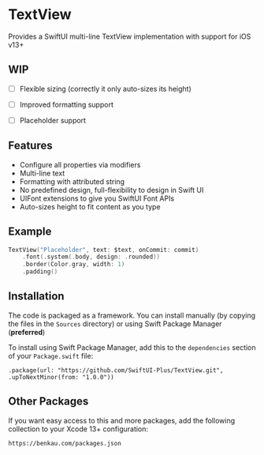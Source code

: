 # TextView

Provides a SwiftUI multi-line TextView implementation with support for iOS v13+

## WIP

- [ ] Flexible sizing (correctly it only auto-sizes its height)
- [ ] Improved formatting support
- [ ] Placeholder support
 

## Features

- Configure all properties via modifiers
- Multi-line text
- Formatting with attributed string
- No predefined design, full-flexibility to design in Swift UI
- UIFont extensions to give you SwiftUI Font APIs
- Auto-sizes height to fit content as you type

## Example

```swift
TextView("Placeholder", text: $text, onCommit: commit)
    .font(.system(.body, design: .rounded))
    .border(Color.gray, width: 1)
    .padding()
```

## Installation

The code is packaged as a framework. You can install manually (by copying the files in the `Sources` directory) or using Swift Package Manager (__preferred__)

To install using Swift Package Manager, add this to the `dependencies` section of your `Package.swift` file:

`.package(url: "https://github.com/SwiftUI-Plus/TextView.git", .upToNextMinor(from: "1.0.0"))`

## Other Packages

If you want easy access to this and more packages, add the following collection to your Xcode 13+ configuration:

`https://benkau.com/packages.json`
